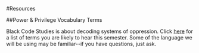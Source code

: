 

#Resources

##Power & Privilege Vocabulary Terms

Black Code Studies is about decoding systems of oppression. Click [here](https://www.dropbox.com/s/bwet4de69ucgrzp/Power-Privilege%20Language.doc?dl=0) for a list of terms you are likely to hear this semester. Some of the language we will be using may be familiar--if you have questions, just ask.
